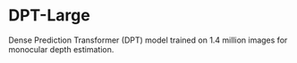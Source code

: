 # DPT-Large

Dense Prediction Transformer (DPT) model trained on 1.4 million images for monocular depth estimation.
